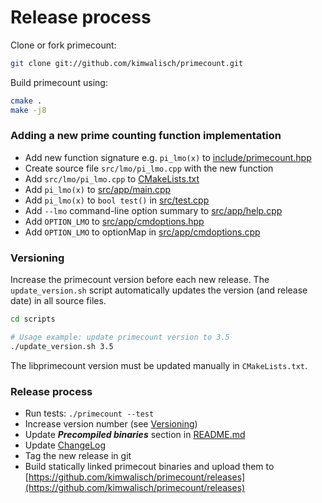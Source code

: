 Release process
===============

Clone or fork primecount:
```sh
git clone git://github.com/kimwalisch/primecount.git
```

Build primecount using:
```sh
cmake .
make -j8
```

### Adding a new prime counting function implementation

* Add new function signature e.g. ```pi_lmo(x)``` to [include/primecount.hpp](include/primecount-internal.hpp)
* Create source file ```src/lmo/pi_lmo.cpp``` with the new function
* Add ```src/lmo/pi_lmo.cpp``` to [CMakeLists.txt](CMakeLists.txt)
* Add ```pi_lmo(x)``` to [src/app/main.cpp](src/app/main.cpp)
* Add ```pi_lmo(x)``` to ```bool test()``` in [src/test.cpp](src/test.cpp)
* Add ```--lmo``` command-line option summary to [src/app/help.cpp](src/app/help.cpp)
* Add ```OPTION_LMO``` to [src/app/cmdoptions.hpp](src/app/cmdoptions.hpp)
* Add ```OPTION_LMO``` to optionMap in [src/app/cmdoptions.cpp](src/app/cmdoptions.cpp)

### Versioning

Increase the primecount version before each new release. The
```update_version.sh``` script automatically updates the version
(and release date) in all source files.

```sh
cd scripts

# Usage example: update primecount version to 3.5
./update_version.sh 3.5
```
The libprimecount version must be updated manually in ```CMakeLists.txt```.

### Release process

* Run tests: ```./primecount --test```
* Increase version number (see <a href="#versioning">Versioning</a>)
* Update _**Precompiled binaries**_ section in [README.md](README.md)
* Update [ChangeLog](ChangeLog)
* Tag the new release in git
* Build statically linked primecout binaries and upload them to [https://github.com/kimwalisch/primecount/releases](https://github.com/kimwalisch/primecount/releases)
